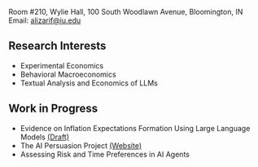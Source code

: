 Room #210, Wylie Hall, 100 South Woodlawn Avenue, Bloomington, IN  
Email: alizarif@iu.edu  

## Research Interests

- Experimental Economics
- Behavioral Macroeconomics
- Textual Analysis and Economics of LLMs

## Work in Progress

- Evidence on Inflation Expectations Formation Using Large Language Models [(Draft)](https://papers.ssrn.com/sol3/papers.cfm?abstract_id=4825076)
- The AI Persuasion Project [(Website)](https://sites.google.com/view/ai-persuasion/team?authuser=0)
- Assessing Risk and Time Preferences in AI Agents
